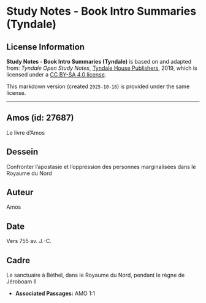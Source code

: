 # Study Notes - Book Intro Summaries (Tyndale)

## License Information

**Study Notes - Book Intro Summaries (Tyndale)** is based on and adapted from: _Tyndale Open Study Notes_, [Tyndale House Publishers](https://tyndaleopenresources.com/), 2019, which is licensed under a [CC BY-SA 4.0 license](https://creativecommons.org/licenses/by-sa/4.0/legalcode.en).

This markdown version (created `2025-10-16`) is provided under the same license.



--------------------------------

## Amos (id: 27687)

Le livre d’Amos

Dessein
-------

Confronter l’apostasie et l’oppression des personnes marginalisées dans le Royaume du Nord

Auteur
------

Amos

Date
----

Vers 755 av. J.\-C.

Cadre
-----

Le sanctuaire à Béthel, dans le Royaume du Nord, pendant le règne de Jéroboam II

* **Associated Passages:** AMO 1:1

